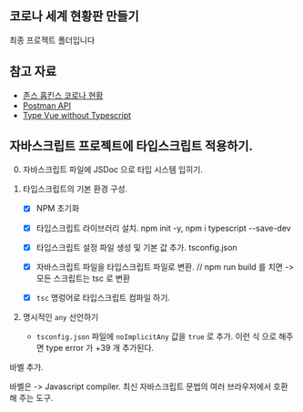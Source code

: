 ## 코로나 세계 현황판 만들기

최종 프로젝트 폴더입니다

## 참고 자료

- [존스 홉킨스 코로나 현황](https://www.arcgis.com/apps/opsdashboard/index.html#/bda7594740fd40299423467b48e9ecf6)
- [Postman API](https://documenter.getpostman.com/view/10808728/SzS8rjbc?version=latest#27454960-ea1c-4b91-a0b6-0468bb4e6712)
- [Type Vue without Typescript](https://blog.usejournal.com/type-vue-without-typescript-b2b49210f0b)

## 자바스크립트 프로젝트에 타입스크립트 적용하기.

0. 자바스크립트 파일에 JSDoc 으로 타입 시스템 입히기.


1. 타입스크립트의 기본 환경 구성.
    - [x] NPM 초기화 
    - [x] 타입스크립트 라이브러리 설치.
      npm init -y, npm i typescript --save-dev 

    - [x] 타입스크립트 설정 파일 생성 및 기본 값 추가. 
      tsconfig.json 

    - [x] 자바스크립트 파일을 타입스크립트 파일로 변환. 
       // npm run build 를 치면 -> 모든 스크립트는 tsc 로 변환
    - [x] `tsc` 명렁어로 타입스크립트 컴파일 하기.


2. 명시적인 `any` 선언하기
    - `tsconfig.json` 파일에 `noImplicitAny` 값을 `true` 로 추가. 
      이런 식 으로 해주면 type error 가 +39 개 추가된다. 
    

바벨 추가.

바벨은 -> Javascript compiler.
최신 자바스크립트 문법의 여러 브라우저에서 호환 해 주는 도구.

